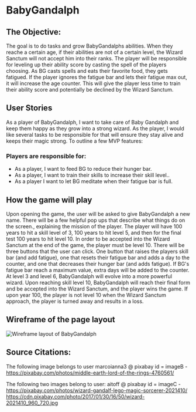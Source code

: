 # BabyGandalph

## The Objective:

The goal is to do tasks and grow BabyGandalphs abilities. When they reache a certain age, if their abilities are not of a certain level, the Wizard Sanctum will not accept him into their ranks. The player will be responsible for leveling up their ability score by casting the spell of the players choosing. As BG casts spells and eats their favorite food, they gets fatigued. If the player ignores the fatigue bar and lets their fatigue max out, it will increase the age counter. This will give the player less time to train their ability score and potentially be declined by the Wizard Sanctum.


## User Stories
As a player of BabyGandalph, I want to take care of Baby Gandalph and keep them happy as they grow into a strong wizard. As the player, I would like several tasks to be responsible for that will ensure they stay alive and keeps their magic strong. To outline a few MVP features:

### Players are responsible for:
- As a player, I want to feed BG to reduce their hunger bar.
- As a player, I want to train their skills to increase their skill level..
- As a player I want to let BG meditate when their fatigue bar is full.



## How the game will play 

Upon opening the game, the user will be asked to give BabyGandalph a new name. There will be a few helpful pop ups that describe what things do on the screen., explaining the mission of the player. The player will have 100 years to hit a skill level of 3, 100 years to hit level 5, and then for the final test 100 years to hit level 10. In order to be accepted into the Wizard Sanctum at the end of the game, the player must be level 10. There will be three buttons that the user can click. One button that raises the players skill bar (and add fatigue), one that resets their fatigue bar and adds a day to the counter, and one that decreases their hunger bar (and adds fatigue). If BG's fatigue bar reach a maximum value, extra days will be added to the counter. At level 3 and level 6, BabyGandalph will evolve into a more powerful wizard. Upon reaching skill level 10, BabyGandalph will reach their final form and be accepted into the Wizard Sanctum, and the player wins the game. If upon year 100, the player is not level 10 when the Wizard Sanctum approach, the player is turned away and results in a loss. 



## Wireframe of the page layout

![Wireframe layout of BabyGandalph](https://i.imgur.com/RIKEwV6.jpeg)



## Source Citations:
The following image belongs to user marcoianna3 @ pixabay
id = imageB - https://pixabay.com/photos/middle-earth-lord-of-the-rings-4760561/ 

The following two images belong to user: aitoff @ pixabay
id = imageC - https://pixabay.com/photos/wizard-gandalf-lego-magic-sorcerer-2021410/ 
              https://cdn.pixabay.com/photo/2017/01/30/16/50/wizard-2021410_960_720.jpg

